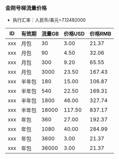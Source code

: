 ### 金刚号梯流量价格

- 执行汇率：人民币/美元=7.12482000

|ID|有效期|流量GB|价格USD|价格RMB|
|------| ------| ------| ------| ------|
|xxx|月包|30|3.00|21.37|
|xxx|月包|90|4.50|32.06|
|xxx|月包|300|9.20|65.55|
|xxx|月包|3000|23.50|167.43|
|xxx|半年包|180|15.00|106.87|
|xxx|半年包|540|22.50|169.31|
|xxx|半年包|1800|46.00|327.74|
|xxx|半年包|18000|117.50|837.17|
|xxx|年包|360|27.00|192.37|
|xxx|年包|1080|40.00|284.99|
|xxx|年包|3600|3.00|21.37|
|xxx|年包|36000|3.00|21.37|
